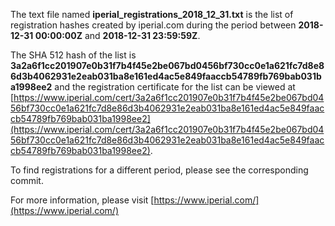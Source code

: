 The text file named **iperial_registrations_2018_12_31.txt** is the list of registration hashes created by iperial.com during the period between **2018-12-31 00:00:00Z** and **2018-12-31 23:59:59Z**.

The SHA 512 hash of the list is **3a2a6f1cc201907e0b31f7b4f45e2be067bd0456bf730cc0e1a621fc7d8e86d3b4062931e2eab031ba8e161ed4ac5e849faaccb54789fb769bab031ba1998ee2** and the registration certificate for the list can be viewed at [https://www.iperial.com/cert/3a2a6f1cc201907e0b31f7b4f45e2be067bd0456bf730cc0e1a621fc7d8e86d3b4062931e2eab031ba8e161ed4ac5e849faaccb54789fb769bab031ba1998ee2](https://www.iperial.com/cert/3a2a6f1cc201907e0b31f7b4f45e2be067bd0456bf730cc0e1a621fc7d8e86d3b4062931e2eab031ba8e161ed4ac5e849faaccb54789fb769bab031ba1998ee2).

To find registrations for a different period, please see the corresponding commit.

For more information, please visit [https://www.iperial.com/](https://www.iperial.com/)
